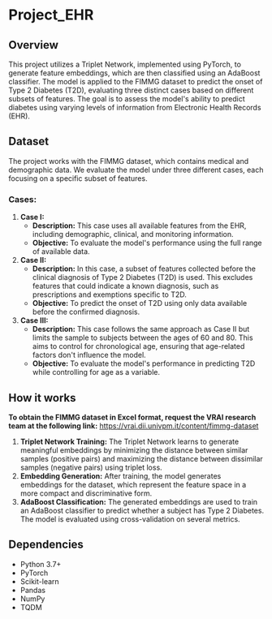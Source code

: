 # Project_EHR
## Overview
This project utilizes a Triplet Network, implemented using PyTorch, to generate feature embeddings, which are then classified using an AdaBoost classifier. The model is applied to the FIMMG dataset to predict the onset of Type 2 Diabetes (T2D), evaluating three distinct cases based on different subsets of features. The goal is to assess the model's ability to predict diabetes using varying levels of information from Electronic Health Records (EHR).

## Dataset
The project works with the FIMMG dataset, which contains medical and demographic data. We evaluate the model under three different cases, each focusing on a specific subset of features.

### Cases:
1. **Case I:**
   - **Description:** This case uses all available features from the EHR, including demographic, clinical, and monitoring information.
   - **Objective:** To evaluate the model's performance using the full range of available data.
2. **Case II:**
   - **Description:** In this case, a subset of features collected before the clinical diagnosis of Type 2 Diabetes (T2D) is used. This excludes features that could indicate a known diagnosis, such as prescriptions and exemptions specific to T2D.
   - **Objective:** To predict the onset of T2D using only data available before the confirmed diagnosis.
3. **Case III:**
   - **Description:** This case follows the same approach as Case II but limits the sample to subjects between the ages of 60 and 80. This aims to control for chronological age, ensuring that age-related factors don't influence the model.
   - **Objective:** To evaluate the model's performance in predicting T2D while controlling for age as a variable.
  
## How it works
**To obtain the FIMMG dataset in Excel format, request the VRAI research team at the following link:** https://vrai.dii.univpm.it/content/fimmg-dataset

1. **Triplet Network Training:** The Triplet Network learns to generate meaningful embeddings by minimizing the distance between similar samples (positive pairs) and maximizing the distance between dissimilar samples (negative pairs) using triplet loss.
2. **Embedding Generation:** After training, the model generates embeddings for the dataset, which represent the feature space in a more compact and discriminative form.
3. **AdaBoost Classification:** The generated embeddings are used to train an AdaBoost classifier to predict whether a subject has Type 2 Diabetes. The model is evaluated using cross-validation on several metrics.

## Dependencies
- Python 3.7+
- PyTorch
- Scikit-learn
- Pandas
- NumPy
- TQDM
